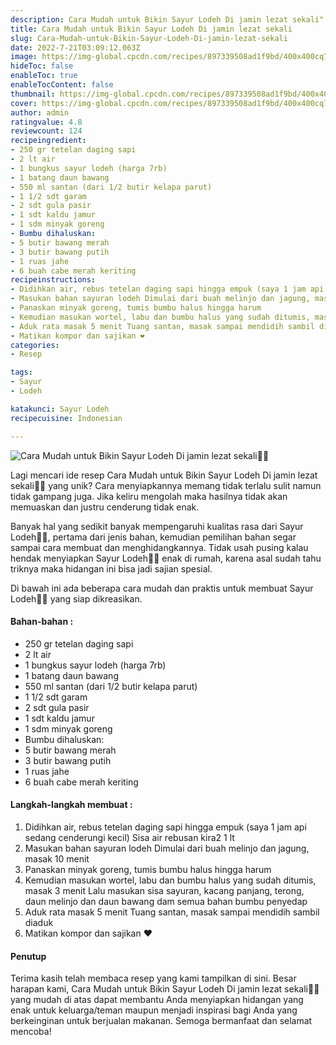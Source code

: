 ```yaml
---
description: Cara Mudah untuk Bikin Sayur Lodeh Di jamin lezat sekali"
title: Cara Mudah untuk Bikin Sayur Lodeh Di jamin lezat sekali
slug: Cara-Mudah-untuk-Bikin-Sayur-Lodeh-Di-jamin-lezat-sekali
date: 2022-7-21T03:09:12.063Z
image: https://img-global.cpcdn.com/recipes/897339508ad1f9bd/400x400cq70/photo.jpg
hideToc: false
enableToc: true
enableTocContent: false
thumbnail: https://img-global.cpcdn.com/recipes/897339508ad1f9bd/400x400cq70/photo.jpg
cover: https://img-global.cpcdn.com/recipes/897339508ad1f9bd/400x400cq70/photo.jpg
author: admin
ratingvalue: 4.8
reviewcount: 124
recipeingredient:
- 250 gr tetelan daging sapi
- 2 lt air
- 1 bungkus sayur lodeh (harga 7rb)
- 1 batang daun bawang
- 550 ml santan (dari 1/2 butir kelapa parut)
- 1 1/2 sdt garam
- 2 sdt gula pasir
- 1 sdt kaldu jamur
- 1 sdm minyak goreng
- Bumbu dihaluskan:
- 5 butir bawang merah
- 3 butir bawang putih
- 1 ruas jahe
- 6 buah cabe merah keriting
recipeinstructions:
- Didihkan air, rebus tetelan daging sapi hingga empuk (saya 1 jam api sedang cenderungi kecil) Sisa air rebusan kira2 1 lt
- Masukan bahan sayuran lodeh Dimulai dari buah melinjo dan jagung, masak 10 menit
- Panaskan minyak goreng, tumis bumbu halus hingga harum
- Kemudian masukan wortel, labu dan bumbu halus yang sudah ditumis, masak 3 menit Lalu masukan sisa sayuran, kacang panjang, terong, daun melinjo dan daun bawang dam semua bahan bumbu penyedap
- Aduk rata masak 5 menit Tuang santan, masak sampai mendidih sambil diaduk
- Matikan kompor dan sajikan ❤️
categories:
- Resep

tags:
- Sayur
- Lodeh

katakunci: Sayur Lodeh
recipecuisine: Indonesian

---
```


![Cara Mudah untuk Bikin Sayur Lodeh Di jamin lezat sekali👩‍🍳](https://img-global.cpcdn.com/recipes/897339508ad1f9bd/400x400cq70/photo.jpg)

Lagi mencari ide resep Cara Mudah untuk Bikin Sayur Lodeh Di jamin lezat sekali👩‍🍳 yang unik? Cara menyiapkannya memang tidak terlalu sulit namun tidak gampang juga. Jika keliru mengolah maka hasilnya tidak akan memuaskan dan justru cenderung tidak enak.

Banyak hal yang sedikit banyak mempengaruhi kualitas rasa dari Sayur Lodeh👩‍🍳, pertama dari jenis bahan, kemudian pemilihan bahan segar sampai cara membuat dan menghidangkannya. Tidak usah pusing kalau hendak menyiapkan Sayur Lodeh👩‍🍳 enak di rumah, karena asal sudah tahu triknya maka hidangan ini bisa jadi sajian spesial.

Di bawah ini ada beberapa cara mudah dan praktis untuk membuat Sayur Lodeh👩‍🍳 yang siap dikreasikan.

<!--inarticleads1-->

#### Bahan-bahan :

- 250 gr tetelan daging sapi
- 2 lt air
- 1 bungkus sayur lodeh (harga 7rb)
- 1 batang daun bawang
- 550 ml santan (dari 1/2 butir kelapa parut)
- 1 1/2 sdt garam
- 2 sdt gula pasir
- 1 sdt kaldu jamur
- 1 sdm minyak goreng
- Bumbu dihaluskan:
- 5 butir bawang merah
- 3 butir bawang putih
- 1 ruas jahe
- 6 buah cabe merah keriting

<!--inarticleads2-->

#### Langkah-langkah membuat :

1. Didihkan air, rebus tetelan daging sapi hingga empuk (saya 1 jam api sedang cenderungi kecil) Sisa air rebusan kira2 1 lt
1. Masukan bahan sayuran lodeh Dimulai dari buah melinjo dan jagung, masak 10 menit
1. Panaskan minyak goreng, tumis bumbu halus hingga harum
1. Kemudian masukan wortel, labu dan bumbu halus yang sudah ditumis, masak 3 menit Lalu masukan sisa sayuran, kacang panjang, terong, daun melinjo dan daun bawang dam semua bahan bumbu penyedap
1. Aduk rata masak 5 menit Tuang santan, masak sampai mendidih sambil diaduk
1. Matikan kompor dan sajikan ❤️

#### Penutup

Terima kasih telah membaca resep yang kami tampilkan di sini. Besar harapan kami, Cara Mudah untuk Bikin Sayur Lodeh Di jamin lezat sekali👩‍🍳 yang mudah di atas dapat membantu Anda menyiapkan hidangan yang enak untuk keluarga/teman maupun menjadi inspirasi bagi Anda yang berkeinginan untuk berjualan makanan. Semoga bermanfaat dan selamat mencoba!